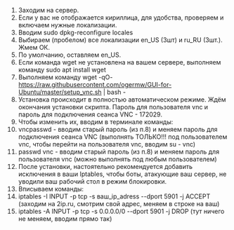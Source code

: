 1. Заходим на сервер.
2. Если у вас не отображается кириллица, для удобства, проверяем и включаем нужные локализации.
3. Вводим sudo dpkg-reconfigure locales
4. Выбираем (пробелом) все локализации en_US (3шт) и ru_RU (3шт.). Жмем ОК.
5. По умолчанию, оставляем en_US.
6. Если команда wget не установлена на вашем сервере, выполняем команду sudo apt install wget
7. Выполняем команду wget -qO- https://raw.githubusercontent.com/ogermw/GUI-for-Ubuntu/master/setup_vnc.sh | bash -
8. Установка происходит в полностью автоматическом режиме. Ждём окончания установки скрипта. Пароль для пользователя vnc и пароль для подключения сеанса VNC - 172029.
9. Чтобы изменить их, вводим в терминале команды:
10. vncpasswd - вводим старый пароль (из п.8) и меняем пароль для подключения сеанса VNC (выполнять ТОЛЬКО!!! под пользователем vnc, чтобы перейти на пользователя vnc, вводим su - vnc)
11. passwd vnc - вводим старый пароль (из п.8) и меняем пароль для пользователя vnc (можно выполнять под любым пользователем)
12. После установки, настоятельно рекомендуется добавить исключения в ваши Iptables, чтобы боты, атакующие ваш сервер, не уводили ваш рабочий стол в режим блокировки.
13. Вписываем команды:
14. iptables -I INPUT -p tcp -s ваш_ip_adress --dport 5901 -j ACCEPT  (заходим на 2ip.ru, смотрим свой адрес, меняем в строке на ваш)
15. iptables -A INPUT -p tcp -s 0.0.0.0/0 --dport 5901 -j DROP  (тут ничего не меняем, вводим прямо так)
